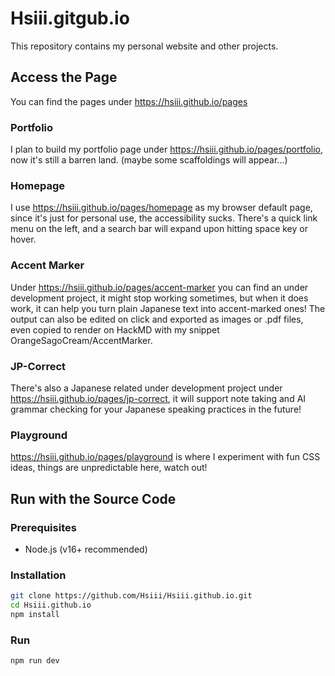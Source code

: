 # Hsiii.gitgub.io
This repository contains my personal website and other projects.

## Access the Page
You can find the pages under https://hsiii.github.io/pages

### Portfolio
I plan to build my portfolio page under https://hsiii.github.io/pages/portfolio, now it's still a barren land. (maybe some scaffoldings will appear...)

### Homepage
I use https://hsiii.github.io/pages/homepage as my browser default page, since it's just for personal use, the accessibility sucks.
There's a quick link menu on the left, and a search bar will expand upon hitting space key or hover.

### Accent Marker
Under https://hsiii.github.io/pages/accent-marker you can find an under development project, it might stop working sometimes, but when it does work, it can help you turn plain Japanese text into accent-marked ones!
The output can also be edited on click and exported as images or .pdf files, even copied to render on HackMD with my snippet OrangeSagoCream/AccentMarker.

### JP-Correct
There's also a Japanese related under development project under https://hsiii.github.io/pages/jp-correct, it will support note taking and AI grammar checking for your Japanese speaking practices in the future!

### Playground
https://hsiii.github.io/pages/playground is where I experiment with fun CSS ideas, things are unpredictable here, watch out!

## Run with the Source Code

### Prerequisites
- Node.js (v16+ recommended)

### Installation
```bash
git clone https://github.com/Hsiii/Hsiii.github.io.git
cd Hsiii.github.io
npm install
```

### Run
```bash
npm run dev
```